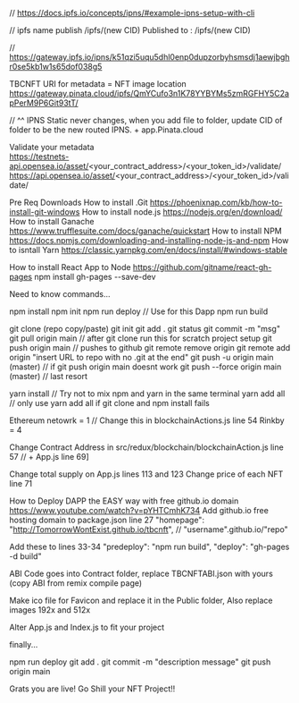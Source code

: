 // https://docs.ipfs.io/concepts/ipns/#example-ipns-setup-with-cli

// ipfs name publish /ipfs/(new CID)
Published to <IPNS>: /ipfs/(new CID)

// https://gateway.ipfs.io/ipns/k51qzi5uqu5dhl0enp0dupzorbyhsmsdj1aewjbghr0se5kb1w1s65dof038g5

TBCNFT URI for metadata = NFT image location
https://gateway.pinata.cloud/ipfs/QmYCufo3n1K78YYBYMs5zmRGFHY5C2apPerM9P6Git93tT/

// ^^ IPNS Static never changes, when you add file to folder, update CID of folder to be the new routed IPNS. + app.Pinata.cloud

Validate your metadata  
https://testnets-api.opensea.io/asset/<your_contract_address>/<your_token_id>/validate/ 
https://api.opensea.io/asset/<your_contract_address>/<your_token_id>/validate/ 

Pre Req Downloads
How to install .Git https://phoenixnap.com/kb/how-to-install-git-windows
How to install node.js https://nodejs.org/en/download/
How to install Ganache https://www.trufflesuite.com/docs/ganache/quickstart
How to install NPM https://docs.npmjs.com/downloading-and-installing-node-js-and-npm
How to isntall Yarn https://classic.yarnpkg.com/en/docs/install/#windows-stable


How to install React App to Node https://github.com/gitname/react-gh-pages
npm install gh-pages --save-dev

Need to know commands... 

npm install
npm init
npm run deploy // Use for this Dapp
npm run build

git clone (repo copy/paste)
git init
git add .
git status
git commit -m "msg"
git pull origin main // after git clone run this for scratch project setup
git push origin main // pushes to github
git remote remove origin
git remote add origin "insert URL to repo with no .git at the end"
git push -u origin main (master) // if git push origin main doesnt work
git push --force origin main (master) // last resort

yarn install // Try not to mix npm and yarn in the same terminal
yarn add all // only use yarn add all if git clone and npm install fails

Ethereum netowrk = 1  // Change this in blockchainActions.js line 54
Rinkby = 4

Change Contract Address in src/redux/blockchain/blockchainAction.js line 57 
// + App.js line 69]

Change total supply on App.js lines 113 and 123
Change price of each NFT line 71

How to Deploy DAPP the EASY way with free github.io domain https://www.youtube.com/watch?v=pYHTCmhK734
Add github.io free hosting domain to package.json line 27 
"homepage": "http://TomorrowWontExist.github.io/tbcnft", // "username".github.io/"repo"

Add these to lines 33-34
"predeploy": "npm run build",
"deploy": "gh-pages -d build"

ABI Code goes into Contract folder, replace TBCNFTABI.json with yours (copy ABI from remix compile page)

Make ico file for Favicon and replace it in the Public folder, Also replace images 192x and 512x

Alter App.js and Index.js to fit your project

finally... 

npm run deploy
git add .
git commit -m "description message"
git push origin main

Grats you are live! Go Shill your NFT Project!!